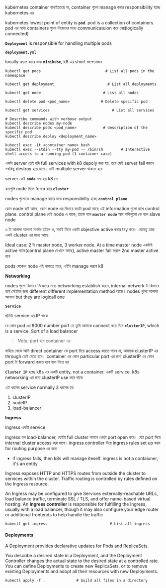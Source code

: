 kubernetes container বানাইতেছে না, container গুলো manage করার responsibility হচ্ছে kubernetes এর 

kubernetes lowest point of entity is **`pod`**. pod is a collection of containers. pod এর মধ্যে containers গুলো নিজেদের মধ্যে communicatuion করে নেয়(logically connected)

**`Deployment`** is responsible for handling multiple pods

**`deployment.yml`**

locally use করার জন্য **`minikube`**, k8 এর short version

```
kubectl get pods                             # List all pods in the namespace
```

```
kubectl get deployment                        # List all deployments
```

```
kubectl get node                            # List all nodes
```


```
kubectl delete pod <pod_name>              # Delete specific pod
```

```
kubectl get services                            # List all services
```


```shell
# Describe commands with verbose output
kubectl describe nodes my-node
kubectl describe pods <pod_name>            # description of the specific pod
kubectl describe deploy <deployment_name>
```

```
kubectl exec -it <container_name> bash
kubectl exec --stdin --tty my-pod -- /bin/sh        # Interactive shell access to a running pod (1 container case)
```

একটা server তেই যদি full services with k8 depoly করা হয়, তবে সেই server fall করলে সবকিছু destroy হয়ে যাবে। তাই multiple server থাকতে হবে 

server কেই **`node`** বলা হয় k8 তে 

কতগুলি node মিলে form করে **`cluster`**

nodes গুলোকে manage করার জন্য responsibilty হচ্ছে **`control plane`** 

কোন node কই আছে, কোন node এর ভিতরে কয়টা pod আছে এই information গুলো রাখে control plane. control plane যেই node এ থাকে, তাকে বলে **`master node`** আর বাকিগুলো কে বলে slave node 

৩ টা আলাদা আলাদা সার্ভার হইলে ও, সবাই মিলে একটা objective active করার try করে। যেহেতু তারা একই cluster এর মধ্যে আছে 

Ideal case: 2 টা master node, 3 worker node. At a time master node একটাই active থাকে(control plane যেখানে আছে), active master fall করলে 2nd master active হবে 

pods যেকোন node এই থাকতে পারে, এইটা manage করবে k8

**Networking**

nodes গুলো কিভাবে নিজেদের মধ্যে networking establish করবে, internal network টা কিভাবে হবে সেইটার জন্য different different implementation method আছে। nodes গুলো আলাদা আলাদা but they are logicall one

**`Service`**

প্রতিটা service এর IP থাকে 

যে কোন pod এর 8000 number port তে তুমি আমাকে connect করে দিবে **`clusterIP`**, which is a service. Sort of a load balancer  

> _Note:_ port হবে container এর 

বাহিরে থেকে আমি direct container কে port দিয়ে access করতে পারব না, আমাকে clusterIP এর through তেই যেতে হবে। container এর কোন particular port এর জন্য clusterIP এর কোন port টা forward করতে হবে বলে দিতে হয় 

**`Cluster IP`** হচ্ছে k8s এর একটি entity, not a container. একটি service. k8s networking এর জন্য clusterIP use করে থাকে 

এই ধরনের service normally 3 ধরনের হয়
1. clusterIP
2. nodeIP
3. load-balancer

**Ingress**

Ingress একটা service 

Ingress হল load-balancer, যেইটা full cluster সামনে একটা port open করে। যেই port দিয়ে internal cluster access করা যাবে। ingress controller দিয়ে ingress rules set up করব for routing purpose এর জন্য 

- if ingress fails, then  k8s will manage iteself. ingress is not a contaiuner, it's an entity


Ingress exposes HTTP and HTTPS routes from outside the cluster to services within the cluster. Traffic routing is controlled by rules defined on the Ingress resource.

An Ingress may be configured to give Services externally-reachable URLs, load balance traffic, terminate SSL / TLS, and offer name-based virtual hosting. An **Ingress controller** is responsible for fulfilling the Ingress, usually with a load balancer, though it may also configure your edge router or additional frontends to help handle the traffic

```
kubectl get ingress                            # List all ingress
```

#### Deployments

A Deployment provides declarative updates for Pods and ReplicaSets.

You describe a desired state in a Deployment, and the Deployment Controller changes the actual state to the desired state at a controlled rate. You can define Deployments to create new ReplicaSets, or to remove existing Deployments and adopt all their resources with new Deployments.


```
kubectl apply -f .              # build all files in a directory
```
